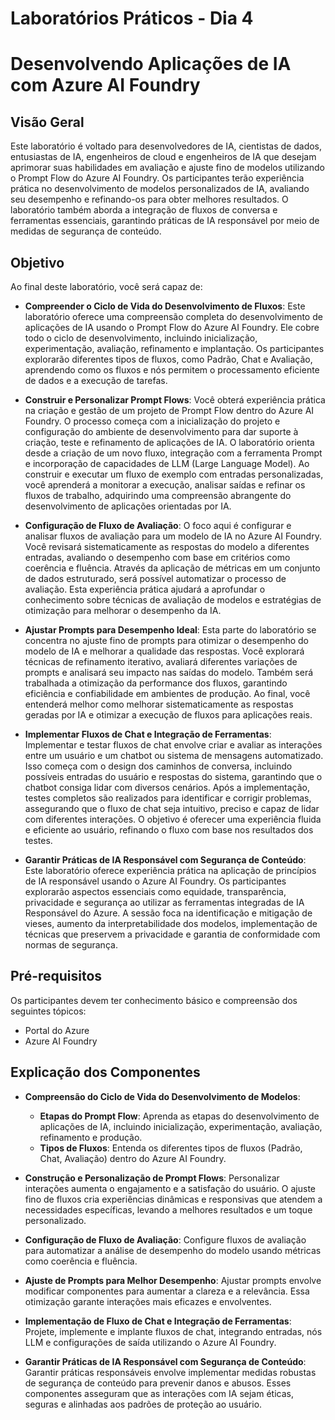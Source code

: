 # Laboratórios Práticos - Dia 4

# Desenvolvendo Aplicações de IA com Azure AI Foundry

## Visão Geral

Este laboratório é voltado para desenvolvedores de IA, cientistas de dados, entusiastas de IA, engenheiros de cloud e engenheiros de IA que desejam aprimorar suas habilidades em avaliação e ajuste fino de modelos utilizando o Prompt Flow do Azure AI Foundry. Os participantes terão experiência prática no desenvolvimento de modelos personalizados de IA, avaliando seu desempenho e refinando-os para obter melhores resultados. O laboratório também aborda a integração de fluxos de conversa e ferramentas essenciais, garantindo práticas de IA responsável por meio de medidas de segurança de conteúdo.

## Objetivo

Ao final deste laboratório, você será capaz de:

- **Compreender o Ciclo de Vida do Desenvolvimento de Fluxos**: Este laboratório oferece uma compreensão completa do desenvolvimento de aplicações de IA usando o Prompt Flow do Azure AI Foundry. Ele cobre todo o ciclo de desenvolvimento, incluindo inicialização, experimentação, avaliação, refinamento e implantação. Os participantes explorarão diferentes tipos de fluxos, como Padrão, Chat e Avaliação, aprendendo como os fluxos e nós permitem o processamento eficiente de dados e a execução de tarefas.

- **Construir e Personalizar Prompt Flows**: Você obterá experiência prática na criação e gestão de um projeto de Prompt Flow dentro do Azure AI Foundry. O processo começa com a inicialização do projeto e configuração do ambiente de desenvolvimento para dar suporte à criação, teste e refinamento de aplicações de IA. O laboratório orienta desde a criação de um novo fluxo, integração com a ferramenta Prompt e incorporação de capacidades de LLM (Large Language Model). Ao construir e executar um fluxo de exemplo com entradas personalizadas, você aprenderá a monitorar a execução, analisar saídas e refinar os fluxos de trabalho, adquirindo uma compreensão abrangente do desenvolvimento de aplicações orientadas por IA.

- **Configuração de Fluxo de Avaliação**: O foco aqui é configurar e analisar fluxos de avaliação para um modelo de IA no Azure AI Foundry. Você revisará sistematicamente as respostas do modelo a diferentes entradas, avaliando o desempenho com base em critérios como coerência e fluência. Através da aplicação de métricas em um conjunto de dados estruturado, será possível automatizar o processo de avaliação. Esta experiência prática ajudará a aprofundar o conhecimento sobre técnicas de avaliação de modelos e estratégias de otimização para melhorar o desempenho da IA.

- **Ajustar Prompts para Desempenho Ideal**: Esta parte do laboratório se concentra no ajuste fino de prompts para otimizar o desempenho do modelo de IA e melhorar a qualidade das respostas. Você explorará técnicas de refinamento iterativo, avaliará diferentes variações de prompts e analisará seu impacto nas saídas do modelo. Também será trabalhada a otimização da performance dos fluxos, garantindo eficiência e confiabilidade em ambientes de produção. Ao final, você entenderá melhor como melhorar sistematicamente as respostas geradas por IA e otimizar a execução de fluxos para aplicações reais.

- **Implementar Fluxos de Chat e Integração de Ferramentas**: Implementar e testar fluxos de chat envolve criar e avaliar as interações entre um usuário e um chatbot ou sistema de mensagens automatizado. Isso começa com o design dos caminhos de conversa, incluindo possíveis entradas do usuário e respostas do sistema, garantindo que o chatbot consiga lidar com diversos cenários. Após a implementação, testes completos são realizados para identificar e corrigir problemas, assegurando que o fluxo de chat seja intuitivo, preciso e capaz de lidar com diferentes interações. O objetivo é oferecer uma experiência fluida e eficiente ao usuário, refinando o fluxo com base nos resultados dos testes.

- **Garantir Práticas de IA Responsável com Segurança de Conteúdo**: Este laboratório oferece experiência prática na aplicação de princípios de IA responsável usando o Azure AI Foundry. Os participantes explorarão aspectos essenciais como equidade, transparência, privacidade e segurança ao utilizar as ferramentas integradas de IA Responsável do Azure. A sessão foca na identificação e mitigação de vieses, aumento da interpretabilidade dos modelos, implementação de técnicas que preservem a privacidade e garantia de conformidade com normas de segurança.

## Pré-requisitos

Os participantes devem ter conhecimento básico e compreensão dos seguintes tópicos:

- Portal do Azure
- Azure AI Foundry

## Explicação dos Componentes

- **Compreensão do Ciclo de Vida do Desenvolvimento de Modelos**:

  - **Etapas do Prompt Flow**: Aprenda as etapas do desenvolvimento de aplicações de IA, incluindo inicialização, experimentação, avaliação, refinamento e produção.
  - **Tipos de Fluxos**: Entenda os diferentes tipos de fluxos (Padrão, Chat, Avaliação) dentro do Azure AI Foundry.

- **Construção e Personalização de Prompt Flows**: Personalizar interações aumenta o engajamento e a satisfação do usuário. O ajuste fino de fluxos cria experiências dinâmicas e responsivas que atendem a necessidades específicas, levando a melhores resultados e um toque personalizado.

- **Configuração de Fluxo de Avaliação**: Configure fluxos de avaliação para automatizar a análise de desempenho do modelo usando métricas como coerência e fluência.

- **Ajuste de Prompts para Melhor Desempenho**: Ajustar prompts envolve modificar componentes para aumentar a clareza e a relevância. Essa otimização garante interações mais eficazes e envolventes.

- **Implementação de Fluxo de Chat e Integração de Ferramentas**: Projete, implemente e implante fluxos de chat, integrando entradas, nós LLM e configurações de saída utilizando o Azure AI Foundry.

- **Garantir Práticas de IA Responsável com Segurança de Conteúdo**: Garantir práticas responsáveis envolve implementar medidas robustas de segurança de conteúdo para prevenir danos e abusos. Esses componentes asseguram que as interações com IA sejam éticas, seguras e alinhadas aos padrões de proteção ao usuário.
